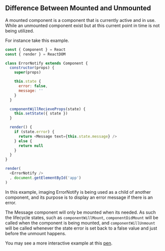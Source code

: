 ## Difference Between Mounted and Unmounted

A mounted component is a component that is currently active and in use. While
an unmounted component exist but at this current point in time is not being
utilized.

For instance take this example.

```JavaScript
const { Component } = React
const { render } = ReactDOM

class ErrorNotify extends Component {
  constructor(props) {
    super(props)

    this.state {
      error: false,
      message: ''
    }
  }

  componentWillRecieveProps(state) {
    this.setState({ state })
  }

  render() {
    if (state.error) {
      return <Message text={this.state.message} />
    } else {
      return null
    }
  }
}

render(
  <ErrorNotify />
  , document.getElementById('app')
)
```

In this example, imaging ErrorNotify is being used as a child of another
component, and its purpose is to display an error message if there is an error.

The Message component will only be mounted when its needed.  As such the
lifecycle states, such as `componentWillMount`, `componentDidMount` will be
called when the component is being mounted, and `componentWillUnmount` will be
called whenever the state error is set back to a false value and just before
the unmount happens.

You may see a more interactive example at this [pen][1].

[1]: http://codepen.io/jnmorse/pen/zqpPbx (Mounted and Unmounted Components)

